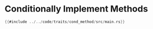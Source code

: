 # Conditionally Implement Methods

```rust
{{#include ../../code/traits/cond_method/src/main.rs}}
```
